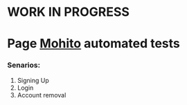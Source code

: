 # WORK IN PROGRESS
# Page [Mohito](https://www.mohito.com/) automated tests

### Senarios:
1. Signing Up
2. Login
3. Account removal
